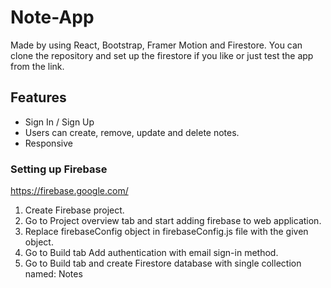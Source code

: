 ﻿# Note-App
Made by using React, Bootstrap, Framer Motion and Firestore.
You can clone the repository and set up the firestore if you like or just test the app from the link.

## Features
- Sign In / Sign Up
- Users can create, remove, update and delete notes.
- Responsive

### Setting up Firebase
https://firebase.google.com/
1. Create Firebase project.
2. Go to Project overview tab and start adding firebase to web application.
4. Replace firebaseConfig object in firebaseConfig.js file with the given object.
5. Go to Build tab Add authentication with email sign-in method.
6. Go to Build tab and create Firestore database with single collection named: Notes


